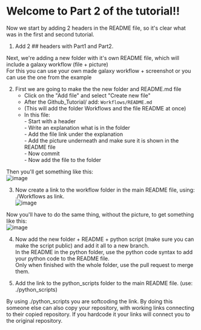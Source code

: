# Welcome to Part 2 of the tutorial!! 

Now we start by adding 2 headers in the README file, so it's clear what was in the first and second tutorial.
1. Add 2 ## headers with Part1 and Part2. 

Next, we're adding a new folder with it's own README file, which will include a galaxy workflow (file + picture)<br>
For this you can use your own made galaxy workflow + screenshot or you can use the one from the example

2. First we are going to make the the new folder and README.md file<br>
    - Click on the "Add file" and select "Create new file"
    - After the Github_Tutorial/ add: `Workflows/README.md`
    - (This will add the folder Workflows and the file README at once)
    - In this file:<br>
            - Start with a header<br>
            - Write an explanation what is in the folder<br>
            - Add the file link under the explanation<br>
            - Add the picture underneath and make sure it is shown in the README file<br>
            - Now commit<br>
            - Now add the file to the folder

Then you'll get something like this:<br>
![image](https://user-images.githubusercontent.com/42538229/137340643-be4fb3f6-8fcd-472a-ade5-418e6132a85e.png)

3. Now create a link to the workflow folder in the main README file, using: ./Workflows as link.<br>
![image](https://user-images.githubusercontent.com/42538229/137859398-9fbe45ae-9f5e-4749-844d-396ca6ea8aec.png)

Now you'll have to do the same thing, without the picture, to get something like this:<br> 
![image](https://user-images.githubusercontent.com/42538229/137862606-9d4e4453-55f4-432e-94ee-91c6036b1a26.png)

4. Now add the new folder + README + python script (make sure you can make the script public) and add it all to a new branch.<br>
In the README in the python folder, use the python code syntax to add your python code to the README file.<br>
Only when finished with the whole folder, use the pull request to merge them. 

5. Add the link to the python_scripts folder to the main README file. (use: ./python_scripts)

By using ./python_scripts you are softcoding the link. By doing this someone else can also copy your repository, with working links connecting to their copied repository. If you hardcode it your links will connect you to the original repository.
